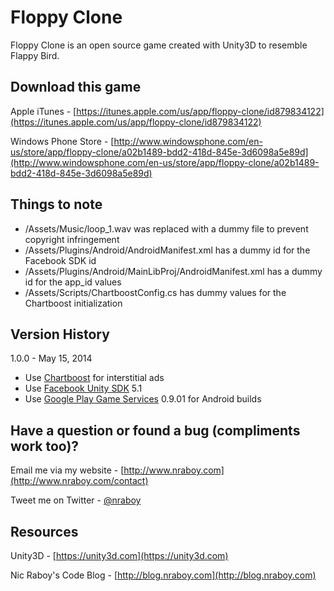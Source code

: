 Floppy Clone
==============================

Floppy Clone is an open source game created with Unity3D to resemble Flappy Bird.
  

Download this game
-------------


Apple iTunes - [https://itunes.apple.com/us/app/floppy-clone/id879834122](https://itunes.apple.com/us/app/floppy-clone/id879834122)

Windows Phone Store - [http://www.windowsphone.com/en-us/store/app/floppy-clone/a02b1489-bdd2-418d-845e-3d6098a5e89d](http://www.windowsphone.com/en-us/store/app/floppy-clone/a02b1489-bdd2-418d-845e-3d6098a5e89d)


Things to note
-------------

* /Assets/Music/loop_1.wav was replaced with a dummy file to prevent copyright infringement
* /Assets/Plugins/Android/AndroidManifest.xml has a dummy id for the Facebook SDK id
* /Assets/Plugins/Android/MainLibProj/AndroidManifest.xml has a dummy id for the app_id values
* /Assets/Scripts/ChartboostConfig.cs has dummy values for the Chartboost initialization


Version History
-------------

1.0.0 - May 15, 2014

* Use [Chartboost](https://help.chartboost.com/documentation/unity) for interstitial ads
* Use [Facebook Unity SDK](https://developers.facebook.com/docs/unity) 5.1
* Use [Google Play Game Services](https://github.com/playgameservices/play-games-plugin-for-unity) 0.9.01 for Android builds


Have a question or found a bug (compliments work too)?
-------------

Email me via my website - [http://www.nraboy.com](http://www.nraboy.com/contact)

Tweet me on Twitter - [@nraboy](https://www.twitter.com/nraboy)


Resources
-------------

Unity3D - [https://unity3d.com](https://unity3d.com)

Nic Raboy's Code Blog - [http://blog.nraboy.com](http://blog.nraboy.com)
